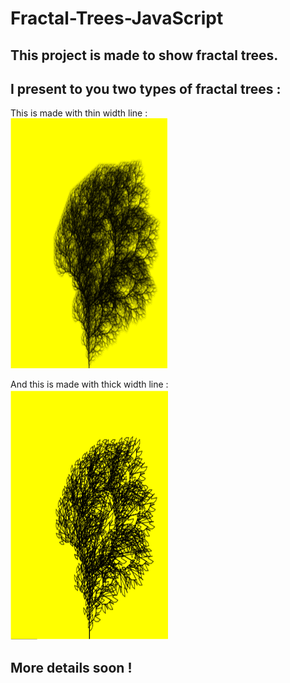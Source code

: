 # Fractal-Trees-JavaScript

## This project is made to show fractal trees.

## I present to you two types of fractal trees :

This is made with thin width line : <br>
<img alt="Imagine indisponibilă" width="50%" height="400px" src="https://github.com/NicolaeTelescu/Fractal-Trees-JavaScript/blob/master/Images/A6.png">

And this is made with thick width line : <br>
<img alt="Imagine indisponibilă" width="50%" height="400px" src="https://github.com/NicolaeTelescu/Fractal-Trees-JavaScript/blob/master/Images/B4.png">

## More details soon !
